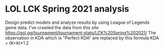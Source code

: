 # LOL LCK Spring 2021 analysis
Design predict models and analyze results by using League of Legends game data. 
I've crawled the data from this site https://gol.gg/tournament/tournament-stats/LCK%20Spring%202021/
The observation in KDA which is "Perfect KDA" are replaced by this formula KDA = (K+A)*1.2
